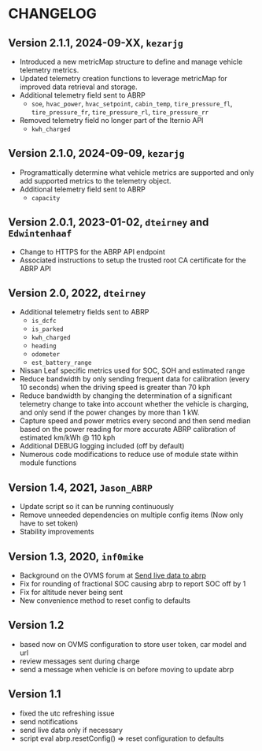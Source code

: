 # CHANGELOG

## Version 2.1.1, 2024-09-XX, `kezarjg`

- Introduced a new metricMap structure to define and manage vehicle telemetry metrics.
- Updated telemetry creation functions to leverage metricMap for improved data retrieval and storage.
- Additional telemetry field sent to ABRP
  - `soe`, `hvac_power`, `hvac_setpoint`, `cabin_temp`, `tire_pressure_fl`, 
    `tire_pressure_fr`, `tire_pressure_rl`, `tire_pressure_rr`
- Removed telemetry field no longer part of the Iternio API
  - `kwh_charged`

## Version 2.1.0, 2024-09-09, `kezarjg`

- Programattically determine what vehicle metrics are supported and only add supported metrics to the telemetry object.
- Additional telemetry field sent to ABRP
  - `capacity`

## Version 2.0.1, 2023-01-02, `dteirney` and `Edwintenhaaf`

- Change to HTTPS for the ABRP API endpoint
- Associated instructions to setup the trusted root CA certificate for the ABRP
  API

## Version 2.0, 2022, `dteirney`

- Additional telemetry fields sent to ABRP
  - `is_dcfc`
  - `is_parked`
  - `kwh_charged`
  - `heading`
  - `odometer`
  - `est_battery_range`
- Nissan Leaf specific metrics used for SOC, SOH and estimated range
- Reduce bandwidth by only sending frequent data for calibration (every 10
  seconds) when the driving speed is greater than 70 kph
- Reduce bandwidth by changing the determination of a significant telemetry
  change to take into account whether the vehicle is charging, and only send if
  the power changes by more than 1 kW.
- Capture speed and power metrics every second and then send median based on the
  power reading for more accurate ABRP calibration of estimated km/kWh @ 110 kph
- Additional DEBUG logging included (off by default)
- Numerous code modifications to reduce use of module state within module
  functions

## Version 1.4, 2021, `Jason_ABRP`

- Update script so it can be running continuously
- Remove unneeded dependencies on multiple config items (Now only have to set
  token)
- Stability improvements

## Version 1.3, 2020, `inf0mike`

- Background on the OVMS forum at
  [Send live data to abrp](https://www.openvehicles.com/node/2375)
- Fix for rounding of fractional SOC causing abrp to report SOC off by 1
- Fix for altitude never being sent
- New convenience method to reset config to defaults

## Version 1.2

- based now on OVMS configuration to store user token, car model and url
- review messages sent during charge
- send a message when vehicle is on before moving to update abrp

## Version 1.1

- fixed the utc refreshing issue
- send notifications
- send live data only if necessary
- script eval abrp.resetConfig() => reset configuration to defaults
